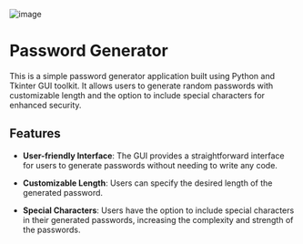 ![image](https://github.com/Georgyrs/Passwordgenerator/assets/160395796/aae63a00-8638-410e-867d-27ffe41b6416)



# Password Generator
This is a simple password generator application built using Python and Tkinter GUI toolkit. It allows users to generate random passwords with customizable length and the option to include special characters for enhanced security.

## Features

- **User-friendly Interface**: The GUI provides a straightforward interface for users to generate passwords without needing to write any code.

- **Customizable Length**: Users can specify the desired length of the generated password.

- **Special Characters**: Users have the option to include special characters in their generated passwords, increasing the complexity and strength of the passwords.
